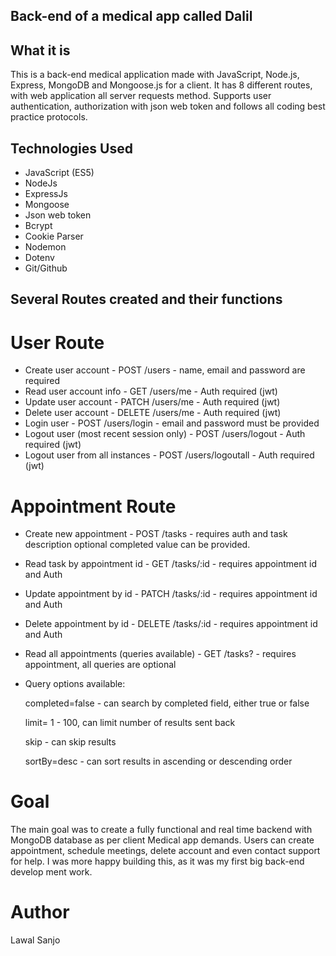 ## Back-end of a medical app called Dalil

## What it is
This is a back-end medical application made with JavaScript, Node.js, Express, MongoDB and Mongoose.js for a client. 
It has 8 different routes, with web application all server requests method. Supports user authentication, authorization with json web token and follows all coding best
practice protocols.

## Technologies Used
* JavaScript (ES5)
* NodeJs
* ExpressJs
* Mongoose
* Json web token
* Bcrypt
* Cookie Parser
* Nodemon
* Dotenv
* Git/Github

## Several Routes created and their functions

# User Route
* Create user account - POST /users - name, email and password are required
* Read user account info - GET /users/me - Auth required (jwt)
* Update user account - PATCH /users/me - Auth required (jwt)
* Delete user account - DELETE /users/me - Auth required (jwt)
* Login user - POST /users/login - email and password must be provided
* Logout user (most recent session only) - POST /users/logout - Auth required (jwt)
* Logout user from all instances - POST /users/logoutall - Auth required (jwt)

# Appointment Route
* Create new appointment - POST /tasks - requires auth and task description optional completed value can be provided.

* Read task by appointment id - GET /tasks/:id - requires appointment id and Auth

* Update appointment by id - PATCH /tasks/:id - requires appointment id and Auth

* Delete appointment by id - DELETE /tasks/:id - requires appointment id and Auth

* Read all appointments (queries available) - GET /tasks? - requires appointment, all queries are optional

* Query options available:

     completed=false - can search by completed field, either true or false

     limit= 1 - 100,  can limit number of results sent back

     skip - can skip results

     sortBy=desc - can sort results in ascending or descending order
     
# Goal
The main goal was to create a fully functional and real time backend with MongoDB database as per client Medical app demands.
Users can create appointment, schedule meetings, delete account and even contact support for help. I was more happy building this, as it was my first big back-end develop
ment work.

# Author

Lawal Sanjo
